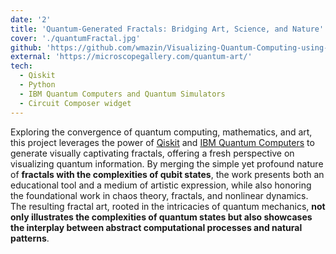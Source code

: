 ```yaml
---
date: '2'
title: 'Quantum-Generated Fractals: Bridging Art, Science, and Nature'
cover: './quantumFractal.jpg'
github: 'https://github.com/wmazin/Visualizing-Quantum-Computing-using-fractals'
external: 'https://microscopegallery.com/quantum-art/'
tech:
  - Qiskit
  - Python
  - IBM Quantum Computers and Quantum Simulators
  - Circuit Composer widget
---
```


Exploring the convergence of quantum computing, mathematics, and art, this project leverages the power of [Qiskit](https://qiskit.org/) and [IBM Quantum Computers](https://quantum-computing.ibm.com/) to generate visually captivating fractals, offering a fresh perspective on visualizing quantum information. By merging the simple yet profound nature of **fractals with the complexities of qubit states**, the work presents both an educational tool and a medium of artistic expression, while also honoring the foundational work in chaos theory, fractals, and nonlinear dynamics. The resulting fractal art, rooted in the intricacies of quantum mechanics, **not only illustrates the complexities of quantum states but also showcases the interplay between abstract computational processes and natural patterns**.
